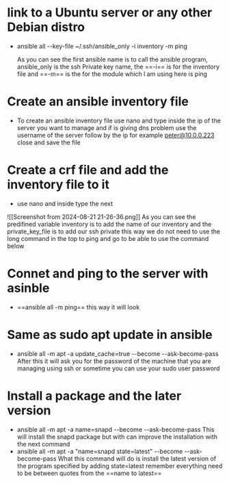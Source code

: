 # link to a  Ubuntu server or any other Debian distro

- ansible all --key-file ~/.ssh/ansible_only -i inventory -m ping

	As you can see the first ansible name is to call the ansible program, ansible_only is the ssh Private key name, the ==-i== is for the inventory file and ==-m== is the for the module which l am using here is ping
# Create an ansible inventory file 
- To create an ansible inventory file use nano and type inside the ip of the server you want to manage and if is giving dns problem use the username of the server follow by the ip for example peter@10.0.0.223 close and save the file 

# Create a crf file and add the inventory file to it

- use nano and inside type the next 


![[Screenshot from 2024-08-21 21-26-36.png]]
As you can see the predifined variable inventory is to add the name of our inventory and the private_key_file  is to add our ssh private this way we do not need to use the long command in the top to ping and go to be able to use the command below 

# Connet and ping to the server with asinble
-  ==ansible all -m ping== this way it will look 


# Same as sudo apt update in ansible

- ansible all -m apt -a update_cache=true --become --ask-become-pass 
After this it will ask you for the password of the machine that you are managing using ssh or sometime you can use your sudo user password

# Install a package and the later version 
-  ansible all -m apt -a name=snapd --become --ask-become-pass 
This will install the snapd package but with can improve the installation with the next command 
-  ansible all -m apt -a "name=snapd state=latest" --become --ask-become-pass
What this command will do is install the latest version of the program specified by adding state=latest remember everything need to be between quotes from the ==name to latest==